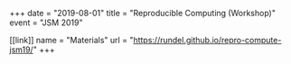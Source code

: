 +++
date = "2019-08-01"
title = "Reproducible Computing (Workshop)"
event = "JSM 2019"

[[link]]
name = "Materials"
url = "https://rundel.github.io/repro-compute-jsm19/"
+++
